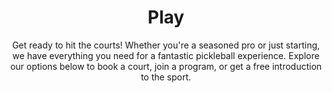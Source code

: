 ---
title: "Play"
subtitle: "Get ready to hit the courts! Whether you're a seasoned pro or just starting, we have everything you need for a fantastic pickleball experience. Explore our options below to book a court, join a program, or get a free introduction to the sport."
heroImage: "/assets/place-holder.jpg"

booking:
  title: "Booking"
  subtitle: "Booking your spot at Picktopia is easy. Follow these steps to reserve your court and get ready to play."
  bookingUrl: "https://app.courtreserve.com/picktopia/courts"
  bookingText: "Book Your Spot"
  steps:
    - title: "Set Up Your Court Reserve Account"
      description: "To get started, you'll need a Court Reserve account linked to our club. This will be your portal for everything our facility offers. You can begin by downloading the Court Reserve app or visiting their website and searching for our club's name."
    - title: "Complete the Digital Waiver"
      description: "Your safety is important to us. Before you play, please fill out our quick digital waiver, which you can find in your Court Reserve account. It only takes a moment."
      note: "Pro Tip: We recommend completing the waiver before you book your first court to streamline the process!"
    - title: "Book Your Court"
      description: "Now it's time for the best part—reserving your court time! With Court Reserve, you are able to:"
      features:
        - "Schedule private courts for you and your friends"
        - "Sign up for our organized events like clinics, leagues, and drop-in games"
        - "See all available courts and times instantly"
      note: "Just choose your desired date, time, and court to lock in your spot!"

programSchedule:
  title: "Program Schedule"
  subtitle: "Join our vibrant community with a variety of programs designed for all skill levels. Find the perfect session for you in our weekly schedule."
  bookingUrl: "https://app.courtreserve.com/picktopia/programs"
  bookingText: "Join Programs"
  schedule:
    - day: "Monday"
      slots:
        - time: "8:00-10:00 AM"
          activity: "Open Play"
        - time: "10:00 AM-12:00 PM"
          activity: "Beginner Drills"
        - time: "4:00-6:00 PM"
          activity: "Intermediate Clinic"
        - time: "6:00-8:00 PM"
          activity: "Competitive League"
    - day: "Tuesday"
      slots:
        - time: "8:00-10:00 AM"
          activity: "Open Play"
        - time: "10:00 AM-12:00 PM"
          activity: "Senior Play"
        - time: "4:00-6:00 PM"
          activity: "Open Play"
        - time: "6:00-8:00 PM"
          activity: "Advanced Drills"
    - day: "Wednesday"
      slots:
        - time: "8:00-10:00 AM"
          activity: "Morning Mixers"
        - time: "10:00 AM-12:00 PM"
          activity: "Open Play"
        - time: "4:00-6:00 PM"
          activity: "Youth Program"
        - time: "6:00-8:00 PM"
          activity: "Social Play Night"
    - day: "Thursday"
      slots:
        - time: "8:00-10:00 AM"
          activity: "Open Play"
        - time: "10:00 AM-12:00 PM"
          activity: "Intermediate Drills"
        - time: "4:00-6:00 PM"
          activity: "Open Play"
        - time: "6:00-8:00 PM"
          activity: "King/Queen of the Court"
    - day: "Friday"
      slots:
        - time: "8:00-10:00 AM"
          activity: "Cardio Pickleball"
        - time: "10:00 AM-12:00 PM"
          activity: "Open Play"
        - time: "4:00-6:00 PM"
          activity: "Beginner Clinic"
        - time: "6:00-8:00 PM"
          activity: "Friday Night Lights"
    - day: "Saturday"
      slots:
        - time: "8:00-10:00 AM"
          activity: "Open Play"
        - time: "10:00 AM-12:00 PM"
          activity: "Weekend Warriors"
        - time: "4:00-6:00 PM"
          activity: "Family Play"
        - time: "6:00-8:00 PM"
          activity: "Open Play"
    - day: "Sunday"
      slots:
        - time: "8:00-10:00 AM"
          activity: "Open Play"
        - time: "10:00 AM-12:00 PM"
          activity: "Sunday Social"
        - time: "4:00-6:00 PM"
          activity: "Open Play"
        - time: "6:00-8:00 PM"
          activity: "Competitive Play"

trainingPrograms:
  title: "Training Programs"
  subtitle: "Ready to take your game to the next level? Our certified instructors are here to help you achieve your pickleball goals with personalized training and group sessions."
  bookingUrl: "https://app.courtreserve.com/picktopia/training"
  bookingText: "Book Training"
  programs:
    - title: "Private Lessons"
      description: "One-on-one instruction tailored to your specific needs."
      details: "Focus on technique, strategy, and shot selection."
      rate: "$70/hour for members, $85/hour for non-members"
      booking: "Contact our front desk or your preferred instructor to schedule"
    - title: "Group Clinics"
      description: "Learn and improve in a fun, social environment."
      details: "Clinics are organized by skill level (Beginner, Intermediate, Advanced)."
      rate: "$30 per person for a 90-minute session"
      booking: "Check our program schedule for clinic times"
    - title: "Drill Sessions"
      description: "High-intensity sessions focused on repetitive drills to sharpen your skills."
      details: "Great for improving consistency and muscle memory."
      rate: "$25 per person for a 60-minute session"

freeIntro:
  title: "Free Pickleball Intro"
  subtitle: "New to the sport? We want you to love pickleball as much as we do! Join our free introductory class to learn the basics in a welcoming and fun atmosphere."
  backgroundColor: "bg-picktopia-orange"
  textColor: "text-white"
  titleColor: "text-white"
  included:
    - "A 60-minute session with a certified instructor"
    - "Learn the fundamental rules, scoring, and basic techniques"
    - "All equipment is provided"
    - "Meet other new players and get a feel for the Picktopia community"
  eligibility: "This program is designed for individuals who have never played pickleball before. It's completely free, with no obligation to join."
  schedule: "Intro classes are held every Saturday at 1:00 PM"
  signup: "Sign up online through our \"Intro to Pickleball\" page or call the front desk to reserve your spot. Spaces are limited, so book in advance!"
  note: "We can't wait to see you on the courts!"
---